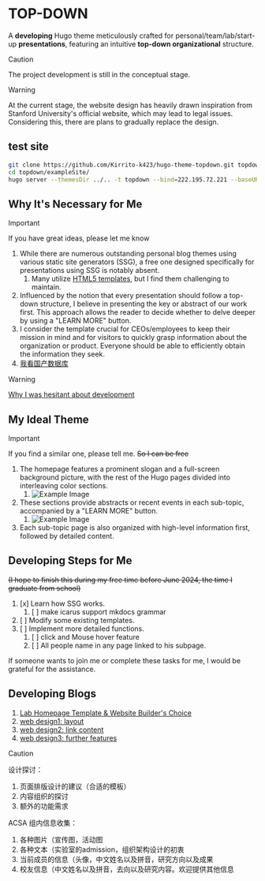 # TOP-DOWN

A **developing** Hugo theme meticulously crafted for personal/team/lab/start-up **presentations**, featuring an intuitive **top-down organizational** structure.

> [!CAUTION]  
> The project development is still in the conceptual stage.

> [!WARNING] 
> At the current stage, the website design has heavily drawn inspiration from Stanford University's official website, which may lead to legal issues. Considering this, there are plans to gradually replace the design.

## test site

```bash
git clone https://github.com/Kirrito-k423/hugo-theme-topdown.git topdown
cd topdown/exampleSite/
hugo server --themesDir ../.. -t topdown --bind=222.195.72.221 --baseURL=http://222.195.72.221 -p 1314 -D -d ../../../public_2
```

## Why It's Necessary for Me

> [!IMPORTANT]  
> If you have great ideas, please let me know

1. While there are numerous outstanding personal blog themes using various static site generators (SSG), a free one designed specifically for presentations using SSG is notably absent.
   1. Many utilize [HTML5 templates](https://themefisher.com/free-responsive-website-templates-html5-css3), but I find them challenging to maintain.
2. Influenced by the notion that every presentation should follow a top-down structure, I believe in presenting the key or abstract of our work first. This approach allows the reader to decide whether to delve deeper by using a "LEARN MORE" button.
3. I consider the template crucial for CEOs/employees to keep their mission in mind and for visitors to quickly grasp information about the organization or product. Everyone should be able to efficiently obtain the information they seek.
4. [我看国产数据库](https://mp.weixin.qq.com/s/phCOuoTtUVsRQMOZ3Iew0A)

> [!WARNING] 
> [Why I was hesitant about development](https://shaojiemike.top/thinking/2023/11/24/When4teampage/)

## My Ideal Theme 

> [!IMPORTANT]  
> If you find a similar one, please tell me. ~~So I can be free~~

1. The homepage features a prominent slogan and a full-screen background picture, with the rest of the Hugo pages divided into interleaving color sections.
   1. ![Example Image](https://pic.shaojiemike.top/shaojiemike/2023/11/e2d2ff3db32d853301c3639f95614b02.png)
2. These sections provide abstracts or recent events in each sub-topic, accompanied by a "LEARN MORE" button.
   1. ![Example Image](https://pic.shaojiemike.top/shaojiemike/2023/11/0b2ee5b8fe019431a29108271a750900.png)
3. Each sub-topic page is also organized with high-level information first, followed by detailed content.

## Developing Steps for Me

~~(I hope to finish this during my free time before June 2024, the time I graduate from school)~~

1. [x] Learn how SSG works.
   1. [ ] make icarus support mkdocs grammar
2. [ ] Modify some existing templates.
3. [ ] Implement more detailed functions.
   1. [ ] click and Mouse hover feature
   2. [ ] All people name in any page linked to his subpage.

If someone wants to join me or complete these tasks for me, I would be grateful for the assistance.

## Developing Blogs

1. [Lab Homepage Template & Website Builder's Choice](https://shaojiemike.top/oow/2023/11/08/labTemplate/)
2. [web design1: layout](https://shaojiemike.top/oow/2023/11/29/webDesign1LayoutOverview)
3. [web design2: link content](https://shaojiemike.top/oow/2023/12/01/webDesign2LinkContent/)
4. [web design3: further features](https://shaojiemike.top/oow/2023/12/01/webDesign3FutureFeatures/)

> [!CAUTION]  
> 设计探讨：
> 1. 页面排版设计的建议（合适的模板）
> 2. 内容组织的探讨
> 3. 额外的功能需求
> 
> ACSA 组内信息收集：
> 1. 各种图片（宣传图，活动图
> 2. 各种文本（实验室的admission，组织架构设计的初衷
> 3. 当前成员的信息（头像，中文姓名以及拼音，研究方向以及成果
> 4. 校友信息（中文姓名以及拼音，去向以及研究内容。欢迎提供其他信息